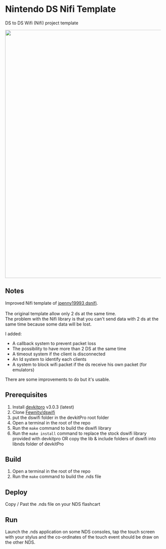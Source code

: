 # Nintendo DS Nifi Template
DS to DS Wifi (Nifi) project template

<img src="https://user-images.githubusercontent.com/39272935/184286435-062d0203-4e0b-42a4-8b5b-fa4f1571697c.png" width="800">

## Notes
Improved Nifi template of [jpenny19993 dsnifi](https://github.com/jpenny1993/dsnifi).<br><br>
The original template allow only 2 ds at the same time.<br>
The problem with the Nifi library is that you can't send data with 2 ds at the same time because some data will be lost.

I added:
- A callback system to prevent packet loss
- The possibility to have more than 2 DS at the same time
- A timeout system if the client is disconnected
- An Id system to identify each clients
- A system to block wifi packet if the ds receive his own packet (for emulators)

There are some improvements to do but it's usable.

## Prerequisites

1. Install [devkitpro](https://devkitpro.org/wiki/Getting_Started) v3.0.3 (latest)
1. Clone [Fewnity/dswifi](https://github.com/Fewnity/dswifi)
1. put the dswifi folder in the devkitPro root folder
1. Open a terminal in the root of the repo
1. Run the `make` command to build the dswifi library
1. Run the `make install` command to replace the stock dswifi library provided with devkitpro OR copy the lib & include folders of dswifi into libnds folder of devkitPro

## Build

1. Open a terminal in the root of the repo
1. Run the `make` command to build the .nds file

## Deploy

Copy / Past the .nds file on your NDS flashcart

## Run

Launch the .nds application on some NDS consoles, tap the touch screen with your stylus and the co-ordinates of the touch event should be draw on the other NDS.

